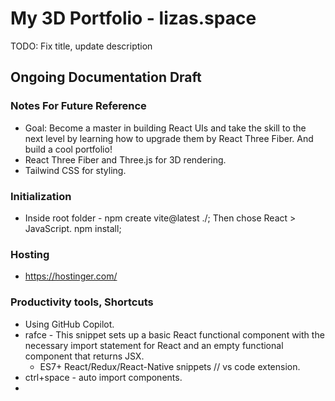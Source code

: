 # My 3D Portfolio - lizas.space  
TODO: Fix title, update description

## Ongoing Documentation Draft

### Notes For Future Reference

- Goal: Become a master in building React UIs and take the skill to the next level by learning how to upgrade them by React Three Fiber. And build a cool portfolio!
- React Three Fiber and Three.js for 3D rendering. 
- Tailwind CSS for styling.

### Initialization

- Inside root folder - npm create vite@latest ./; Then chose React > JavaScript. npm install; 

### Hosting 

- https://hostinger.com/

### Productivity tools, Shortcuts

- Using GitHub Copilot.
- rafce - This snippet sets up a basic React functional component with the necessary import statement for React and an empty functional component that returns JSX.
  - ES7+ React/Redux/React-Native snippets // vs code extension.
- ctrl+space - auto import components.
- 
